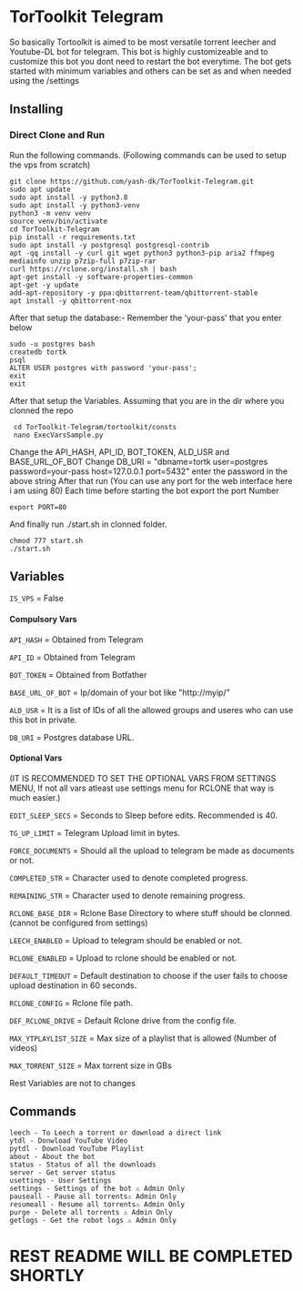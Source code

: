 # TorToolkit Telegram
So basically Tortoolkit is aimed to be most versatile torrent leecher and Youtube-DL bot for telegram. This bot is highly customizeable and to customize this bot you dont need to restart the bot everytime. 
The bot gets started with minimum variables and others can be set as and when needed using the /settings

## Installing
### Direct Clone and Run
Run the following commands. (Following commands can be used to setup the vps from scratch)
   
    git clone https://github.com/yash-dk/TorToolkit-Telegram.git
    sudo apt update
    sudo apt install -y python3.8
    sudo apt install -y python3-venv
    python3 -m venv venv
    source venv/bin/activate
    cd TorToolkit-Telegram
    pip install -r requirements.txt
	sudo apt install -y postgresql postgresql-contrib
	apt -qq install -y curl git wget python3 python3-pip aria2 ffmpeg mediainfo unzip p7zip-full p7zip-rar
	curl https://rclone.org/install.sh | bash
	apt-get install -y software-properties-common
	apt-get -y update
	add-apt-repository -y ppa:qbittorrent-team/qbittorrent-stable
	apt install -y qbittorrent-nox

After that setup the database:-
Remember the 'your-pass' that you enter below

    sudo -u postgres bash
    createdb tortk
    psql
    ALTER USER postgres with password 'your-pass';
    exit
    exit
After that setup the Variables.
	Assuming that you are in the dir where you clonned the repo
	   
     cd TorToolkit-Telegram/tortoolkit/consts
	 nano ExecVarsSample.py

Change the API_HASH, API_ID, BOT_TOKEN, ALD_USR and BASE_URL_OF_BOT
Change DB_URI = "dbname=tortk user=postgres password=your-pass host=127.0.0.1 port=5432"
enter the password in the above string
After that run (You can use any port for the web interface here i am using 80)
Each time before starting the bot export the port Number

    export PORT=80

And finally run ./start.sh in clonned folder.

    chmod 777 start.sh
    ./start.sh

## Variables
`IS_VPS` = False
#### Compulsory Vars

`API_HASH` = Obtained from Telegram 

`API_ID` = Obtained from Telegram

`BOT_TOKEN` = Obtained from Botfather

`BASE_URL_OF_BOT` = Ip/domain of your bot like "http://myip/"

`ALD_USR` = It is a list of IDs of all the allowed groups and useres who can use this bot in private.

`DB_URI` = Postgres database URL.
#### Optional Vars
(IT IS RECOMMENDED TO SET THE OPTIONAL VARS FROM SETTINGS MENU, If not all vars atleast use settings menu for RCLONE that way is much easier.)

`EDIT_SLEEP_SECS` = Seconds to Sleep before edits. Recommended is 40.

`TG_UP_LIMIT` = Telegram Upload limit in bytes.

`FORCE_DOCUMENTS` = Should all the upload to telegram be made as documents or not.

`COMPLETED_STR` = Character used to denote completed progress. 

`REMAINING_STR` = Character used to denote remaining progress.

`RCLONE_BASE_DIR` = Rclone Base Directory to where stuff should be clonned. (cannot be configured from settings)

`LEECH_ENABLED` = Upload to telegram should be enabled or not.

`RCLONE_ENABLED` = Upload to rclone should be enabled or not.

`DEFAULT_TIMEOUT` = Default destination to choose if the user fails to choose upload destination in 60 seconds.

`RCLONE_CONFIG` = Rclone file path.

`DEF_RCLONE_DRIVE` = Default Rclone drive from the config file.

`MAX_YTPLAYLIST_SIZE` = Max size of a playlist that is allowed (Number of videos)

`MAX_TORRENT_SIZE` = Max torrent size in GBs

Rest Variables are not to changes 
## Commands

    leech - To Leech a torrent or download a direct link
    ytdl - Donwload YouTube Video
    pytdl - Download YouTube Playlist
    about - About the bot
    status - Status of all the downloads
    server - Get server status
    usettings - User Settings
    settings - Settings of the bot ⚠️ Admin Only
    pauseall - Pause all torrents⚠️ Admin Only
    resumeall - Resume all torrents⚠️ Admin Only
    purge - Delete all torrents ⚠️ Admin Only
    getlogs - Get the robot logs ⚠️ Admin Only

# REST README WILL BE COMPLETED SHORTLY
